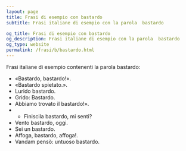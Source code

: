 ```yaml
---
layout: page
title: Frasi di esempio con bastardo 
subtitle: Frasi italiane di esempio con la parola  bastardo

og_title: Frasi di esempio con bastardo 
og_description: Frasi italiane di esempio con la parola  bastardo
og_type: website
permalink: /frasi/b/bastardo.html
---
```


Frasi italiane di esempio contenenti la parola bastardo:


- «Bastardo, bastardo!».
- «Bastardo spietato.».
- Lurido bastardo.
- Grido: Bastardo.
- Abbiamo trovato il bastardo!».
- - Finiscila bastardo, mi senti?
- Vento bastardo, oggi.
- Sei un bastardo.
- Affoga, bastardo, affoga!.
- Vandam pensò: untuoso bastardo.
